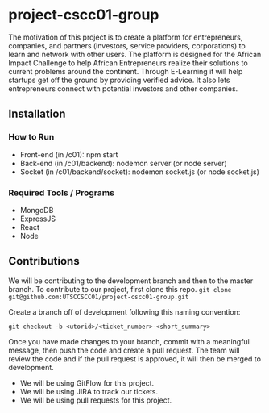 # project-cscc01-group
The motivation of this project is to create a platform for entrepreneurs, companies, and partners (investors, service providers, corporations) to learn and network with other users. The platform is designed for the African Impact Challenge to help African Entrepreneurs realize their solutions to current problems around the continent. Through E-Learning it will help startups get off the ground by providing verified advice. It also lets entrepreneurs connect with potential investors and other companies.

## Installation 
### How to Run
- Front-end (in /c01): npm start 
- Back-end (in /c01/backend): nodemon server (or node server)
- Socket (in /c01/backend/socket): nodemon socket.js (or node socket.js)

### Required Tools / Programs
- MongoDB
- ExpressJS
- React
- Node

## Contributions
We will be contributing to the development branch and then to the master branch.
To contribute to our project, first clone this repo. ```git clone git@github.com:UTSCCSCC01/project-cscc01-group.git```

Create a branch off of development following this naming convention:

```git checkout -b <utorid>/<ticket_number>-<short_summary>```

Once you have made changes to your branch, commit with a meaningful message, then push the code and create a pull request. The team will review the code and if the pull request is approved, it will then be merged to development.

- We will be using GitFlow for this project.
- We will be using JIRA to track our tickets.
- We will be using pull requests for this project.

